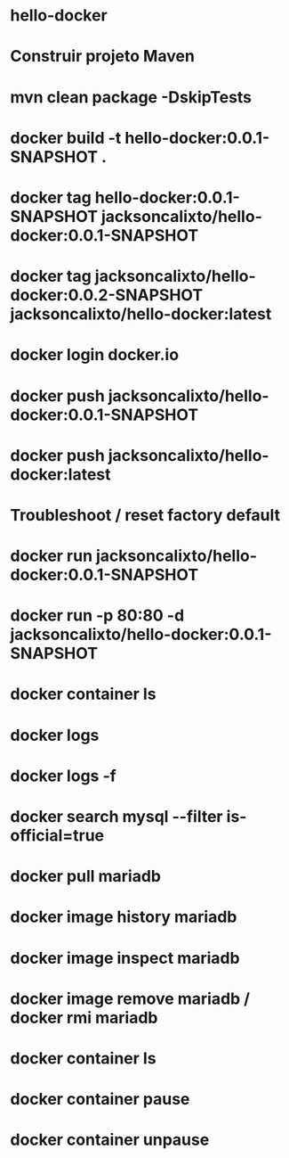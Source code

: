 # hello-docker

# Construir projeto Maven
# mvn clean package -DskipTests

# docker build -t hello-docker:0.0.1-SNAPSHOT .
# docker tag hello-docker:0.0.1-SNAPSHOT jacksoncalixto/hello-docker:0.0.1-SNAPSHOT
# docker tag jacksoncalixto/hello-docker:0.0.2-SNAPSHOT jacksoncalixto/hello-docker:latest
# docker login docker.io
# docker push jacksoncalixto/hello-docker:0.0.1-SNAPSHOT
# docker push jacksoncalixto/hello-docker:latest

# Troubleshoot / reset factory default
# docker run jacksoncalixto/hello-docker:0.0.1-SNAPSHOT
# docker run -p 80:80 -d jacksoncalixto/hello-docker:0.0.1-SNAPSHOT
# docker container ls
# docker logs 
# docker logs -f
# docker search mysql --filter is-official=true
# docker pull mariadb
# docker image history mariadb
# docker image inspect mariadb
# docker image remove mariadb / docker rmi mariadb

# docker container ls
# docker container pause 
# docker container unpause 
